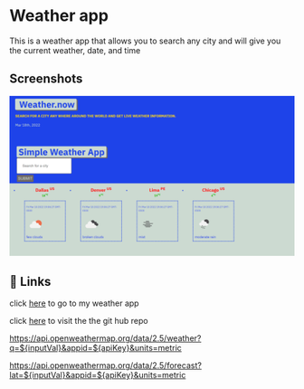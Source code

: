 
# Weather app

This is a weather app that allows you to search any city and will give you the current weather, date, and time



## Screenshots

![App Screenshot](./assets/img/Screenshot%20(24).png)





## 🔗 Links
click [here](https://alexwsalazar.github.io/weather-html/) to go to my weather app 

click [here](https://github.com/alexwsalazar/weather-html) to visit the the git hub repo

https://api.openweathermap.org/data/2.5/weather?q=${inputVal}&appid=${apiKey}&units=metric

https://api.openweathermap.org/data/2.5/forecast?lat=${inputVal}&appid=${apiKey}&units=metric